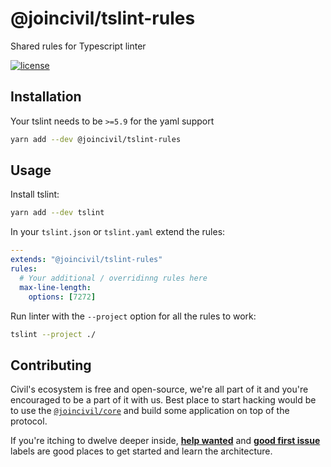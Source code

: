 # @joincivil/tslint-rules

Shared rules for Typescript linter

[![license](https://img.shields.io/badge/license-Apache%20v2.0-green.svg)](./LICENSE)

## Installation

Your tslint needs to be `>=5.9` for the yaml support

```bash
yarn add --dev @joincivil/tslint-rules
```

## Usage

Install tslint:

```bash
yarn add --dev tslint
```

In your `tslint.json` or `tslint.yaml` extend the rules:

```yaml
---
extends: "@joincivil/tslint-rules"
rules:
  # Your additional / overridinng rules here
  max-line-length:
    options: [7272]
```

Run linter with the `--project` option for all the rules to work:

```bash
tslint --project ./
```

## Contributing

Civil's ecosystem is free and open-source, we're all part of it and you're encouraged to be a part of it with us.
Best place to start hacking would be to use the [`@joincivil/core`](/packages/core) and build some application on top of the protocol.

If you're itching to dwelve deeper inside, [**help wanted**](https://github.com/joincivil/Civil/issues?q=is%3Aissue+is%3Aopen+label%3A%22help+wanted%22)
and [**good first issue**](https://github.com/joincivil/Civil/issues?q=is%3Aissue+is%3Aopen+label%3A%22good+first+issue%22) labels are good places to get started and learn the architecture.
